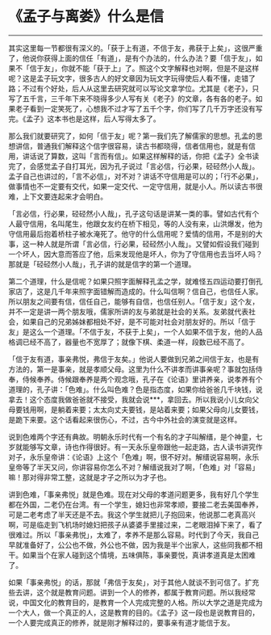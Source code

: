 # 《孟子与离娄》什么是信

------

其实这里每一节都很有深义的。「获于上有道，不信于友，弗获于上矣」，这很严重了，他说你获得上面的信任「有道」，是有个办法的，什么办法？要「信于友」，如果不「信于友」，你就不能「获于上」了。照这个文字解释也对啊，但是不是这样呢？这是孟子玩文字，很多古人的好文章因为玩文字玩得使后人看不懂，走错了路；不过有个好处，后人从这里去研究就可以写论文拿学位。尤其是《老子》，只写了五千言，三千年下来不晓得多少人写有关《老子》的文章，各有各的老子。如果老子看到一定笑死了，心想我不过才写了五千个字，你们写了几千万字还没有写完。《孟子》这本书也是这样，后人写得太多了。

那么我们就要研究了，如何「信于友」呢？第一我们先了解儒家的思想。孔孟的思想讲信，普通我们解释这个信字很容易，读古书都晓得，信者信用也，就是有信用，讲话说了算数，这叫「言而有信」。如果这样解释的话，你把《孟子》全书读完了，会感觉孟子自打耳光，因为孔子说过「言必信，行必果，硁硁然小人哉」。孟子自己也讲过的，「言不必信」，对不对？讲话不守信用是可以的；「行不必果」，做事情也不一定要有交代，如果一定交代、一定守信用，就是小人。所以读古书很难，上下文要连起来才会明白。

「言必信，行必果，硁硁然小人哉」，孔子这句话是讲某一类的事。譬如古代有个人最守信用，名叫尾生，他跟女友约在桥下相见，等的人没有来，山洪爆发，他为守信用最后抱着桥柱子被水淹死了。他守的什么信用呢？爱情的信用，不是别的大事，这一种人就是所谓「言必信，行必果，硁硁然小人哉」。又譬如假设我们碰到一个坏人，因大意而答应了他，后来发现他是坏人，你为了守信用也去当坏人吗？那就是「硁硁然小人哉」，孔子讲的就是信字的第一个道理。

第二个道理，什么是信呢？如果只照字面解释孔孟之学，就难怪五四运动要打倒孔家店了，这是几千年来照字面错解而造成的。什么叫信啊？信自己，也信任人家。所以朋友之间要有信，信任自己，能够有自信，也信任别人。「信于友」这个友，并不一定是讲一两个朋友哦，儒家所讲的友与弟就是社会的关系。友弟就代表社会，如果自己的兄弟姊妹都相处不好，是不可能对社会对朋友好的。所以「信于友」是这么一个道理。「不信于友，不获于上矣」，一个人如果不信于友，他的人品格调已经不高了，器量也不宽厚了；就像下棋、柔道一样，段数已经不高了。

「信于友有道，事亲弗悦，弗信于友矣。」他说人要做到兄弟之间信于友，也是有方法的，第一是事亲，就是孝顺父母。这里为什么不讲孝而讲事亲呢？事就包括侍奉，侍候奉养。侍候跟奉养是两个观念哦，孔子在《论语》里讲养亲，说孝养有个道理的，孔子讲：「色难」。什么叫色难？色是指态度，如果你给爸爸几千块钱，说拿去！这个态度我做爸爸就不接受，我就会说***，拿回去。所以我说小儿女向父母要钱用啊，是躺着来要；太太向丈夫要钱，是站着来要；如果父母向儿女要钱，是跪下来要。这个话看起来很伤心，不过，古今中外社会的演变就是这样。

说到色难两个字还有典故。明朝永乐时代有一个有名的才子叫解缙，是个神童，七岁就能够写文章，诗也作得很好。有一天永乐皇帝跟他一起走路，古人读书讲究作对子，永乐皇帝讲：《论语》上这个「色难」啊，很不好对。解缙说容易啊，永乐皇帝等了半天又问，你讲容易你怎么不对？解缙说我对了啊，「色难」对「容易」嘛！那对得非常工整，这就是才子之所以为才子也。

讲到色难，「事亲弗悦」就是色难。现在对父母的孝道问题更多，我有好几个学生都在外国，二老仍在台湾。有一个学生，媳妇也非常孝顺，要接二老去美国奉养，可是二老考虑了半天还是不去。我这个学生就把儿子抱回来，他说那二老真高兴啊，可是临走到飞机场时媳妇把孩子从婆婆手里接过来，二老眼泪掉下来了，看了很难过。所以「事亲弗悦」，太难了，孝养不是那么容易。时代到了今天，我自己早就准备好了，公公也不做，外公也不做，因为我是半个出家人，这些同我都不相干。如果当个在家人碰到这个情境，五味俱陈，事亲要悦，真讲孝道真是太困难了。

如果「事亲弗悦」的话，那就「弗信于友矣」，对于其他人就谈不到可信了。扩充些去讲，这个就是教育问题。讲到一个人的修养，都属于教育问题。所以我经常说，中国文化的教育目的，是教育一个人完成完整的人格。所以大学之道是完成为一个大人，做一个真正的人，这是教育的目的。《孟子》这一段也是说教育目的，一个人要完成真正的修养，就是刚才解释过的，要事亲有道才能信于友。

